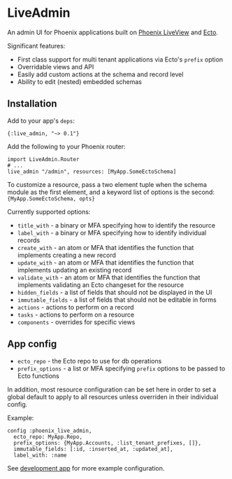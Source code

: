 # LiveAdmin

An admin UI for Phoenix applications built on [Phoenix LiveView](https://github.com/phoenixframework/phoenix_live_view) and [Ecto](https://github.com/elixir-ecto/ecto/).

Significant features:

* First class support for multi tenant applications via Ecto's `prefix` option
* Overridable views and API
* Easily add custom actions at the schema and record level
* Ability to edit (nested) embedded schemas

## Installation

Add to your app's `deps`:

```
{:live_admin, "~> 0.1"}
```

Add the following to your Phoenix router:

```
import LiveAdmin.Router
# ...
live_admin "/admin", resources: [MyApp.SomeEctoSchema]
```

To customize a resource, pass a two element tuple when the schema module as the first element, and a keyword list of options is the second: `{MyApp.SomeEctoSchema, opts}`

Currently supported options:

* `title_with` - a binary or MFA specifying how to identify the resource
* `label_with` - a binary or MFA specifying how to identify individual records
* `create_with` - an atom or MFA that identifies the function that implements creating a new record
* `update_with` - an atom or MFA that identifies the function that implements updating an existing record
* `validate_with` - an atom or MFA that identifies the function that implements validating an Ecto changeset for the resource
* `hidden_fields` - a list of fields that should not be displayed in the UI
* `immutable_fields` - a list of fields that should not be editable in forms
* `actions` - actions to perform on a record
* `tasks` - actions to perform on a resource
* `components` - overrides for specific views

## App config

* `ecto_repo` - the Ecto repo to use for db operations
* `prefix_options` - a list or MFA specifying `prefix` options to be passed to Ecto functions

In addition, most resource configuration can be set here in order to set a global default to apply to all resources unless overriden in their individual config.

Example:

```
config :phoenix_live_admin,
  ecto_repo: MyApp.Repo,
  prefix_options: {MyApp.Accounts, :list_tenant_prefixes, []},
  immutable_fields: [:id, :inserted_at, :updated_at],
  label_with: :name
```

See [development app](/dev.exs) for more example configuration.
